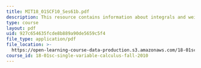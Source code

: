 ```yaml
---
title: MIT18_01SCF10_Ses61b.pdf
description: This resource contains information about integrals and weighted averages.
type: course
layout: pdf
uid: 927c654635fcde8b889a90de5659c5f4
file_type: application/pdf
file_location: >-
  https://open-learning-course-data-production.s3.amazonaws.com/18-01sc-single-variable-calculus-fall-2010/927c654635fcde8b889a90de5659c5f4_MIT18_01SCF10_Ses61b.pdf
course_id: 18-01sc-single-variable-calculus-fall-2010
---
```

